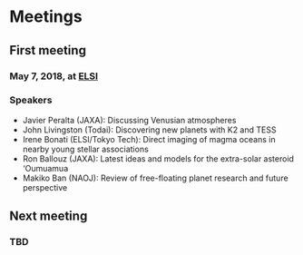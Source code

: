 # Meetings

## First meeting
### May 7, 2018, at [ELSI](http://elsi.jp/)
### Speakers
- Javier Peralta (JAXA): Discussing Venusian atmospheres
- John Livingston (Todai): Discovering new planets with K2 and TESS
- Irene Bonati (ELSI/Tokyo Tech): Direct imaging of magma oceans in nearby young stellar associations
- Ron Ballouz (JAXA): Latest ideas and models for the extra-solar asteroid ‘Oumuamua
- Makiko Ban (NAOJ): Review of free-floating planet research and future perspective

## Next meeting
### TBD

